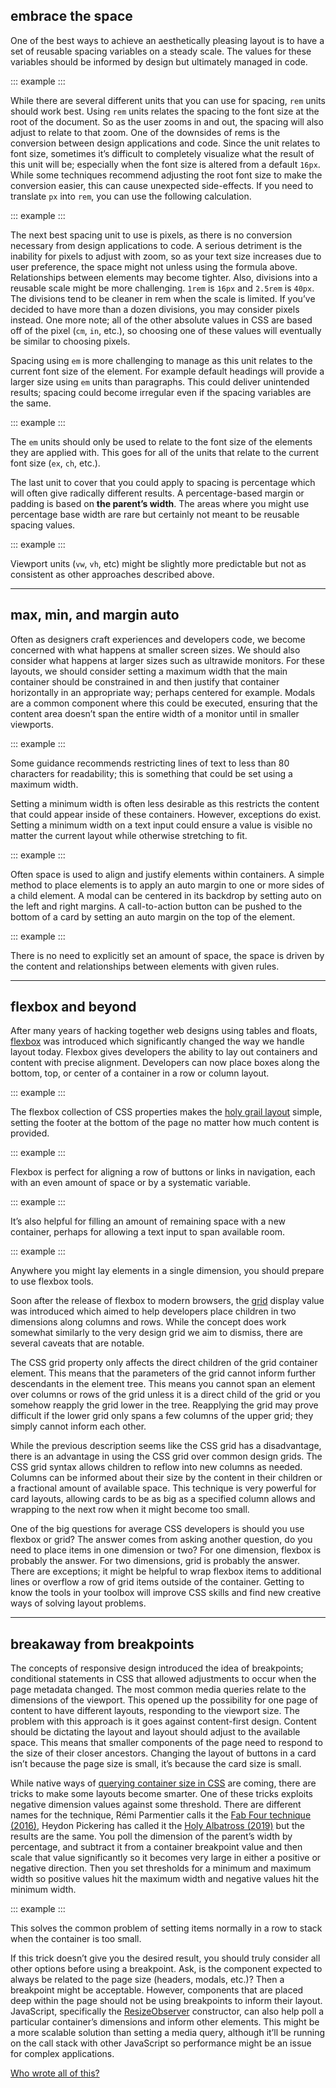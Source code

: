 ## embrace the space

One of the best ways to achieve an aesthetically pleasing layout is to have a set of reusable spacing variables on a steady scale. The values for these variables should be informed by design but ultimately managed in code. 

::: example
<ex-spacing-values></ex-spacing-values>
:::

While there are several different units that you can use for spacing, `rem` units should work best. Using `rem` units relates the spacing to the font size at the root of the document. So as the user zooms in and out, the spacing will also adjust to relate to that zoom. One of the downsides of rems is the conversion between design applications and code. Since the unit relates to font size, sometimes it’s difficult to completely visualize what the result of this unit will be; especially when the font size is altered from a default `16px`. While some techniques recommend adjusting the root font size to make the conversion easier, this can cause unexpected side-effects. If you need to translate `px` into `rem`, you can use the following calculation.

::: example
<ex-px-rem></ex-px-rem>
:::


The next best spacing unit to use is pixels, as there is no conversion necessary from design applications to code. A serious detriment is the inability for pixels to adjust with zoom, so as your text size increases due to user preference, the space might not unless using the formula above. Relationships between elements may become tighter. Also, divisions into a reusable scale might be more challenging. `1rem` is `16px` and `2.5rem` is `40px`. The divisions tend to be cleaner in rem when the scale is limited. If you’ve decided to have more than a dozen divisions, you may consider pixels instead. One more note; all of the other absolute values in CSS are based off of the pixel (`cm`, `in`, etc.), so choosing one of these values will eventually be similar to choosing pixels.

Spacing using `em` is more challenging to manage as this unit relates to the current font size of the element. For example default headings will provide a larger size using `em` units than paragraphs. This could deliver unintended results; spacing could become irregular even if the spacing variables are the same.

::: example
<ex-em-sizing></ex-em-sizing>
:::

The `em` units should only be used to relate to the font size of the elements they are applied with. This goes for all of the units that relate to the current font size (`ex`, `ch`, etc.).

The last unit to cover that you could apply to spacing is percentage which will often give radically different results. A percentage-based margin or padding is based on **the parent’s width**. The areas where you might use percentage base width are rare but certainly not meant to be reusable spacing values.

::: example
<ex-percentage-sizing></ex-percentage-sizing>
:::

Viewport units (`vw`, `vh`, etc) might be slightly more predictable but not as consistent as other approaches described above.

---
## max, min, and margin auto

Often as designers craft experiences and developers code, we become concerned with what happens at smaller screen sizes. We should also consider what happens at larger sizes such as ultrawide monitors. For these layouts, we should consider setting a maximum width that the main container should be constrained in and then justify that container horizontally in an appropriate way; perhaps centered for example. Modals are a common component where this could be executed, ensuring that the content area doesn’t span the entire width of a monitor until in smaller viewports.

::: example
<ex-modal display="max-width"></ex-modal>
:::

Some guidance recommends restricting lines of text to less than 80 characters for readability; this is something that could be set using a maximum width.

Setting a minimum width is often less desirable as this restricts the content that could appear inside of these containers. However, exceptions do exist. Setting a minimum width on a text input could ensure a value is visible no matter the current layout while otherwise stretching to fit.

::: example
<ex-min-input></ex-min-input>
:::

Often space is used to align and justify elements within containers. A simple method to place elements is to apply an auto margin to one or more sides of a child element. A modal can be centered in its backdrop by setting auto on the left and right margins. A call-to-action button can be pushed to the bottom of a card by setting an auto margin on the top of the element.

::: example
<ex-modal display="margin-auto"></ex-modal>
:::

There is no need to explicitly set an amount of space, the space is driven by the content and relationships between elements with given rules.

---
## flexbox and beyond

After many years of hacking together web designs using tables and floats, [flexbox](https://css-tricks.com/snippets/css/a-guide-to-flexbox/) was introduced which significantly changed the way we handle layout today. Flexbox gives developers the ability to lay out containers and content with precise alignment. Developers can now place boxes along the bottom, top, or center of a container in a row or column layout.

::: example
<ex-display-flex></ex-display-flex>
:::

The flexbox collection of CSS properties makes the [holy grail layout](https://css-tricks.com/the-holy-grail-layout-with-css-grid/) simple, setting the footer at the bottom of the page no matter how much content is provided.

::: example
<ex-holy-grail></ex-holy-grail>
:::

Flexbox is perfect for aligning a row of buttons or links in navigation, each with an even amount of space or by a systematic variable.

::: example
<ex-collapse-nav></ex-collapse-nav>
:::

It’s also helpful for filling an amount of remaining space with a new container, perhaps for allowing a text input to span available room.

::: example
<ex-min-input></ex-min-input>
:::

Anywhere you might lay elements in a single dimension, you should prepare to use flexbox tools.

Soon after the release of flexbox to modern browsers, the [grid](https://css-tricks.com/snippets/css/complete-guide-grid/) display value was introduced which aimed to help developers place children in two dimensions along columns and rows. While the concept does work somewhat similarly to the very design grid we aim to dismiss, there are several caveats that are notable.

The CSS grid property only affects the direct children of the grid container element. This means that the parameters of the grid cannot inform further descendants in the element tree. This means you cannot span an element over columns or rows of the grid unless it is a direct child of the grid or you somehow reapply the grid lower in the tree. Reapplying the grid may prove difficult if the lower grid only spans a few columns of the upper grid; they simply cannot inform each other.

While the previous description seems like the CSS grid has a disadvantage, there is an advantage in using the CSS grid over common design grids. The CSS grid syntax allows children to reflow into new columns as needed. Columns can be informed about their size by the content in their children or a fractional amount of available space. This technique is very powerful for card layouts, allowing cards to be as big as a specified column allows and wrapping to the next row when it might become too small.

One of the big questions for average CSS developers is should you use flexbox or grid? The answer comes from asking another question, do you need to place items in one dimension or two? For one dimension, flexbox is probably the answer. For two dimensions, grid is probably the answer. There are exceptions; it might be helpful to wrap flexbox items to additional lines or overflow a row of grid items outside of the container. Getting to know the tools in your toolbox will improve CSS skills and find new creative ways of solving layout problems.

---
## breakaway from breakpoints

The concepts of responsive design introduced the idea of breakpoints; conditional statements in CSS that allowed adjustments to occur when the page metadata changed. The most common media queries relate to the dimensions of the viewport. This opened up the possibility for one page of content to have different layouts, responding to the viewport size. The problem with this approach is it goes against content-first design. Content should be dictating the layout and layout should adjust to the available space. This means that smaller components of the page need to respond to the size of their closer ancestors. Changing the layout of buttons in a card isn’t because the page size is small, it’s because the card size is small.

While native ways of [querying container size in CSS](https://css-tricks.com/say-hello-to-css-container-queries/) are coming, there are tricks to make some layouts become smarter. One of these tricks exploits negative dimension values against some threshold. There are different names for the technique, Rémi Parmentier calls it the [Fab Four technique (2016)](https://medium.com/free-code-camp/the-fab-four-technique-to-create-responsive-emails-without-media-queries-baf11fdfa848), Heydon Pickering has called it the [Holy Albatross (2019)](https://heydonworks.com/article/the-flexbox-holy-albatross/) but the results are the same. You poll the dimension of the parent’s width by percentage, and subtract it from a container breakpoint value and then scale that value significantly so it becomes very large in either a positive or negative direction. Then you set thresholds for a minimum and maximum width so positive values hit the maximum width and negative values hit the minimum width.

::: example
<ex-fab-four></ex-fab-four>
:::

This solves the common problem of setting items normally in a row to stack when the container is too small.

If this trick doesn’t give you the desired result, you should truly consider all other options before using a breakpoint. Ask, is the component expected to always be related to the page size (headers, modals, etc.)? Then a breakpoint might be acceptable. However, components that are placed deep within the page should not be using breakpoints to inform their layout. JavaScript, specifically the [ResizeObserver](https://developer.mozilla.org/en-US/docs/Web/API/ResizeObserver) constructor, can also help poll a particular container’s dimensions and inform other elements. This might be a more scalable solution than setting a media query, although it’ll be running on the call stack with other JavaScript so performance might be an issue for complex applications.

[Who wrote all of this?](/about)

